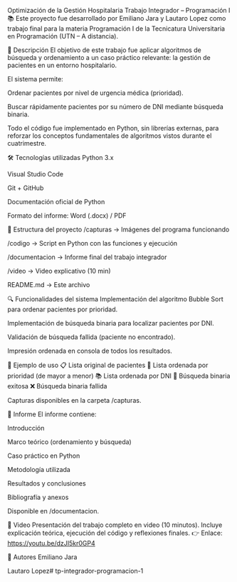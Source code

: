 Optimización de la Gestión Hospitalaria
Trabajo Integrador – Programación I
📚 Este proyecto fue desarrollado por Emiliano Jara y Lautaro Lopez como trabajo final para la materia Programación I de la Tecnicatura Universitaria en Programación (UTN – A distancia).

🧠 Descripción
El objetivo de este trabajo fue aplicar algoritmos de búsqueda y ordenamiento a un caso práctico relevante: la gestión de pacientes en un entorno hospitalario.

El sistema permite:

Ordenar pacientes por nivel de urgencia médica (prioridad).

Buscar rápidamente pacientes por su número de DNI mediante búsqueda binaria.

Todo el código fue implementado en Python, sin librerías externas, para reforzar los conceptos fundamentales de algoritmos vistos durante el cuatrimestre.

🛠️ Tecnologías utilizadas
Python 3.x

Visual Studio Code

Git + GitHub

Documentación oficial de Python

Formato del informe: Word (.docx) / PDF

📂 Estructura del proyecto
/capturas → Imágenes del programa funcionando

/codigo → Script en Python con las funciones y ejecución

/documentacion → Informe final del trabajo integrador

/video → Video explicativo (10 min)

README.md → Este archivo

🔍 Funcionalidades del sistema
Implementación del algoritmo Bubble Sort para ordenar pacientes por prioridad.

Implementación de búsqueda binaria para localizar pacientes por DNI.

Validación de búsqueda fallida (paciente no encontrado).

Impresión ordenada en consola de todos los resultados.

🧪 Ejemplo de uso
📋 Lista original de pacientes
📌 Lista ordenada por prioridad (de mayor a menor)
📚 Lista ordenada por DNI
🔎 Búsqueda binaria exitosa
❌ Búsqueda binaria fallida

Capturas disponibles en la carpeta /capturas.

📄 Informe
El informe contiene:

Introducción

Marco teórico (ordenamiento y búsqueda)

Caso práctico en Python

Metodología utilizada

Resultados y conclusiones

Bibliografía y anexos

Disponible en /documentacion.

🎥 Video
Presentación del trabajo completo en video (10 minutos).
Incluye explicación teórica, ejecución del código y reflexiones finales.
👉 Enlace: https://youtu.be/dzJI5kr0GP4

👥 Autores
Emiliano Jara 

Lautaro Lopez# tp-integrador-programacion-1
